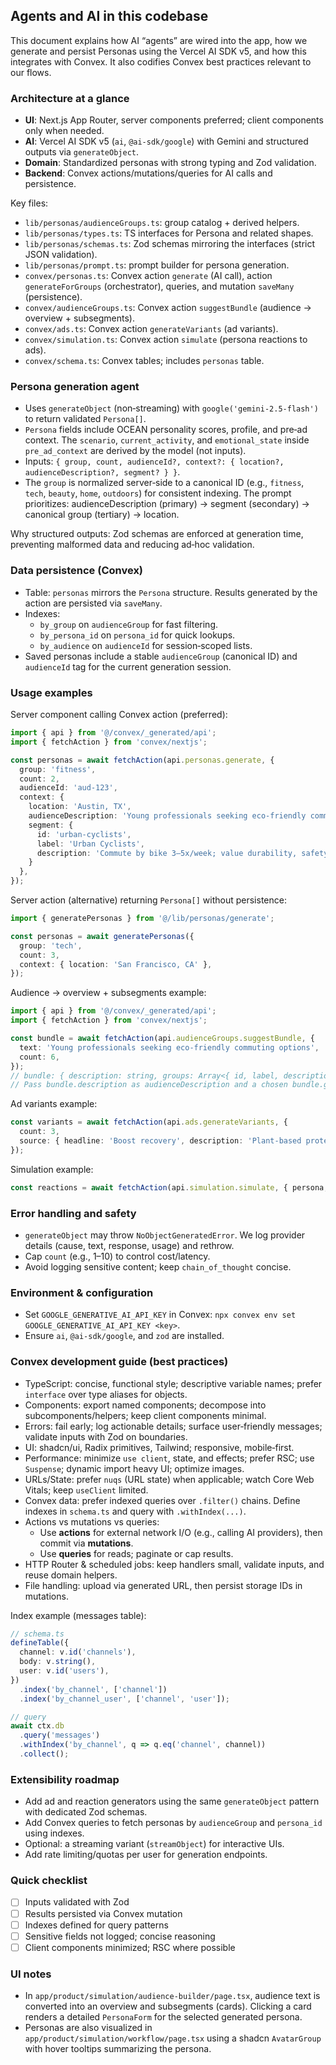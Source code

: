 ## Agents and AI in this codebase

This document explains how AI “agents” are wired into the app, how we generate and persist Personas using the Vercel AI SDK v5, and how this integrates with Convex. It also codifies Convex best practices relevant to our flows.

### Architecture at a glance
- **UI**: Next.js App Router, server components preferred; client components only when needed.
- **AI**: Vercel AI SDK v5 (`ai`, `@ai-sdk/google`) with Gemini and structured outputs via `generateObject`.
- **Domain**: Standardized personas with strong typing and Zod validation.
- **Backend**: Convex actions/mutations/queries for AI calls and persistence.

Key files:
- `lib/personas/audienceGroups.ts`: group catalog + derived helpers.
- `lib/personas/types.ts`: TS interfaces for Persona and related shapes.
- `lib/personas/schemas.ts`: Zod schemas mirroring the interfaces (strict JSON validation).
- `lib/personas/prompt.ts`: prompt builder for persona generation.
- `convex/personas.ts`: Convex action `generate` (AI call), action `generateForGroups` (orchestrator), queries, and mutation `saveMany` (persistence).
- `convex/audienceGroups.ts`: Convex action `suggestBundle` (audience → overview + subsegments).
- `convex/ads.ts`: Convex action `generateVariants` (ad variants).
- `convex/simulation.ts`: Convex action `simulate` (persona reactions to ads).
- `convex/schema.ts`: Convex tables; includes `personas` table.

### Persona generation agent
- Uses `generateObject` (non‑streaming) with `google('gemini-2.5-flash')` to return validated `Persona[]`.
- `Persona` fields include OCEAN personality scores, profile, and pre‑ad context. The `scenario`, `current_activity`, and `emotional_state` inside `pre_ad_context` are derived by the model (not inputs).
- Inputs: `{ group, count, audienceId?, context?: { location?, audienceDescription?, segment? } }`.
- The `group` is normalized server‑side to a canonical ID (e.g., `fitness`, `tech`, `beauty`, `home`, `outdoors`) for consistent indexing. The prompt prioritizes: audienceDescription (primary) → segment (secondary) → canonical group (tertiary) → location.

Why structured outputs: Zod schemas are enforced at generation time, preventing malformed data and reducing ad‑hoc validation.

### Data persistence (Convex)
- Table: `personas` mirrors the `Persona` structure. Results generated by the action are persisted via `saveMany`.
- Indexes:
  - `by_group` on `audienceGroup` for fast filtering.
  - `by_persona_id` on `persona_id` for quick lookups.
  - `by_audience` on `audienceId` for session‑scoped lists.
- Saved personas include a stable `audienceGroup` (canonical ID) and `audienceId` tag for the current generation session.

### Usage examples
Server component calling Convex action (preferred):
```ts
import { api } from '@/convex/_generated/api';
import { fetchAction } from 'convex/nextjs';

const personas = await fetchAction(api.personas.generate, {
  group: 'fitness',
  count: 2,
  audienceId: 'aud-123',
  context: {
    location: 'Austin, TX',
    audienceDescription: 'Young professionals seeking eco‑friendly commuting options',
    segment: {
      id: 'urban-cyclists',
      label: 'Urban Cyclists',
      description: 'Commute by bike 3–5x/week; value durability, safety, and style.'
    }
  },
});
```

Server action (alternative) returning `Persona[]` without persistence:
```ts
import { generatePersonas } from '@/lib/personas/generate';

const personas = await generatePersonas({
  group: 'tech',
  count: 3,
  context: { location: 'San Francisco, CA' },
});
```

Audience → overview + subsegments example:
```ts
import { api } from '@/convex/_generated/api';
import { fetchAction } from 'convex/nextjs';

const bundle = await fetchAction(api.audienceGroups.suggestBundle, {
  text: 'Young professionals seeking eco‑friendly commuting options',
  count: 6,
});
// bundle: { description: string, groups: Array<{ id, label, description, color, percent }> }
// Pass bundle.description as audienceDescription and a chosen bundle.groups[i] as context.segment when generating personas.
```

Ad variants example:
```ts
const variants = await fetchAction(api.ads.generateVariants, {
  count: 3,
  source: { headline: 'Boost recovery', description: 'Plant‑based protein 20g, clean formula.' },
});
```

Simulation example:
```ts
const reactions = await fetchAction(api.simulation.simulate, { persona, ads });
```

### Error handling and safety
- `generateObject` may throw `NoObjectGeneratedError`. We log provider details (cause, text, response, usage) and rethrow.
- Cap `count` (e.g., 1–10) to control cost/latency.
- Avoid logging sensitive content; keep `chain_of_thought` concise.

### Environment & configuration
- Set `GOOGLE_GENERATIVE_AI_API_KEY` in Convex: `npx convex env set GOOGLE_GENERATIVE_AI_API_KEY <key>`.
- Ensure `ai`, `@ai-sdk/google`, and `zod` are installed.

### Convex development guide (best practices)
- TypeScript: concise, functional style; descriptive variable names; prefer `interface` over type aliases for objects.
- Components: export named components; decompose into subcomponents/helpers; keep client components minimal.
- Errors: fail early; log actionable details; surface user‑friendly messages; validate inputs with Zod on boundaries.
- UI: shadcn/ui, Radix primitives, Tailwind; responsive, mobile‑first.
- Performance: minimize `use client`, state, and effects; prefer RSC; use `Suspense`; dynamic import heavy UI; optimize images.
- URLs/State: prefer `nuqs` (URL state) when applicable; watch Core Web Vitals; keep `useClient` limited.
- Convex data: prefer indexed queries over `.filter()` chains. Define indexes in `schema.ts` and query with `.withIndex(...)`.
- Actions vs mutations vs queries:
  - Use **actions** for external network I/O (e.g., calling AI providers), then commit via **mutations**.
  - Use **queries** for reads; paginate or cap results.
- HTTP Router & scheduled jobs: keep handlers small, validate inputs, and reuse domain helpers.
- File handling: upload via generated URL, then persist storage IDs in mutations.

Index example (messages table):
```ts
// schema.ts
defineTable({
  channel: v.id('channels'),
  body: v.string(),
  user: v.id('users'),
})
  .index('by_channel', ['channel'])
  .index('by_channel_user', ['channel', 'user']);

// query
await ctx.db
  .query('messages')
  .withIndex('by_channel', q => q.eq('channel', channel))
  .collect();
```

### Extensibility roadmap
- Add ad and reaction generators using the same `generateObject` pattern with dedicated Zod schemas.
- Add Convex queries to fetch personas by `audienceGroup` and `persona_id` using indexes.
- Optional: a streaming variant (`streamObject`) for interactive UIs.
- Add rate limiting/quotas per user for generation endpoints.

### Quick checklist
- [ ] Inputs validated with Zod
- [ ] Results persisted via Convex mutation
- [ ] Indexes defined for query patterns
- [ ] Sensitive fields not logged; concise reasoning
- [ ] Client components minimized; RSC where possible

### UI notes
- In `app/product/simulation/audience-builder/page.tsx`, audience text is converted into an overview and subsegments (cards). Clicking a card renders a detailed `PersonaForm` for the selected generated persona.
- Personas are also visualized in `app/product/simulation/workflow/page.tsx` using a shadcn `AvatarGroup` with hover tooltips summarizing the persona.


